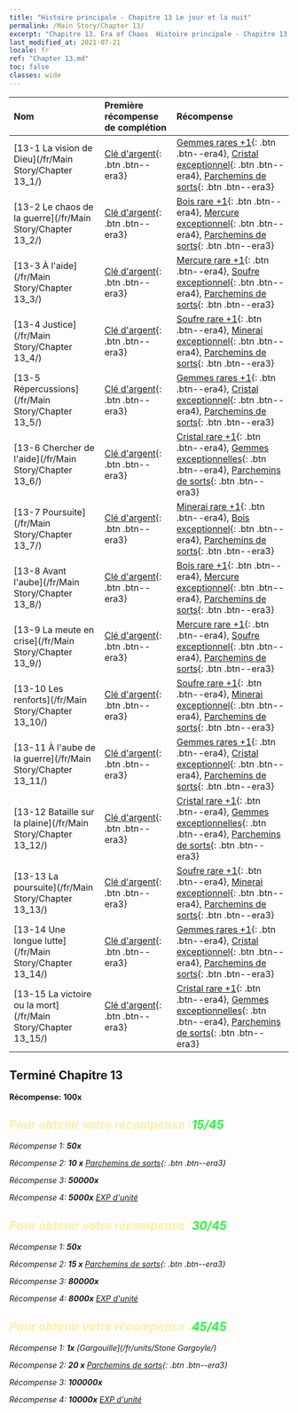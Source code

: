 ```yaml
---
title: "Histoire principale - Chapitre 13 Le jour et la nuit"
permalink: /Main Story/Chapter 13/
excerpt: "Chapitre 13. Era of Chaos  Histoire principale - Chapitre 13. Le jour et la nuit"
last_modified_at: 2021-07-21
locale: fr
ref: "Chapter 13.md"
toc: false
classes: wide
---
```


  | Nom |  Première récompense de complétion | Récompense |
  |:------------|:------------|:------------| 
  | [13-1 La vision de Dieu](/fr/Main Story/Chapter 13_1/) | [Clé d'argent](/ItemsFR/con_693/){: .btn .btn--era3} | [Gemmes rares +1](/ItemsFR/mat_44/){: .btn .btn--era4}, [Cristal exceptionnel](/ItemsFR/mat_38/){: .btn .btn--era4}, [Parchemins de sorts](/ItemsFR/con_694/){: .btn .btn--era3} |
  | [13-2 Le chaos de la guerre](/fr/Main Story/Chapter 13_2/) | [Clé d'argent](/ItemsFR/con_693/){: .btn .btn--era3} | [Bois rare +1](/ItemsFR/mat_41/){: .btn .btn--era4}, [Mercure exceptionnel](/ItemsFR/mat_35/){: .btn .btn--era4}, [Parchemins de sorts](/ItemsFR/con_694/){: .btn .btn--era3} |
  | [13-3 À l'aide](/fr/Main Story/Chapter 13_3/) | [Clé d'argent](/ItemsFR/con_693/){: .btn .btn--era3} | [Mercure rare +1](/ItemsFR/mat_42/){: .btn .btn--era4}, [Soufre exceptionnel](/ItemsFR/mat_36/){: .btn .btn--era4}, [Parchemins de sorts](/ItemsFR/con_694/){: .btn .btn--era3} |
  | [13-4 Justice](/fr/Main Story/Chapter 13_4/) | [Clé d'argent](/ItemsFR/con_693/){: .btn .btn--era3} | [Soufre rare +1](/ItemsFR/mat_43/){: .btn .btn--era4}, [Minerai exceptionnel](/ItemsFR/mat_33/){: .btn .btn--era4}, [Parchemins de sorts](/ItemsFR/con_694/){: .btn .btn--era3} |
  | [13-5 Répercussions](/fr/Main Story/Chapter 13_5/) | [Clé d'argent](/ItemsFR/con_693/){: .btn .btn--era3} | [Gemmes rares +1](/ItemsFR/mat_44/){: .btn .btn--era4}, [Cristal exceptionnel](/ItemsFR/mat_38/){: .btn .btn--era4}, [Parchemins de sorts](/ItemsFR/con_694/){: .btn .btn--era3} |
  | [13-6 Chercher de l'aide](/fr/Main Story/Chapter 13_6/) | [Clé d'argent](/ItemsFR/con_693/){: .btn .btn--era3} | [Cristal rare +1](/ItemsFR/mat_45/){: .btn .btn--era4}, [Gemmes exceptionnelles](/ItemsFR/mat_37/){: .btn .btn--era4}, [Parchemins de sorts](/ItemsFR/con_694/){: .btn .btn--era3} |
  | [13-7 Poursuite](/fr/Main Story/Chapter 13_7/) | [Clé d'argent](/ItemsFR/con_693/){: .btn .btn--era3} | [Minerai rare +1](/ItemsFR/mat_40/){: .btn .btn--era4}, [Bois exceptionnel](/ItemsFR/mat_34/){: .btn .btn--era4}, [Parchemins de sorts](/ItemsFR/con_694/){: .btn .btn--era3} |
  | [13-8 Avant l'aube](/fr/Main Story/Chapter 13_8/) | [Clé d'argent](/ItemsFR/con_693/){: .btn .btn--era3} | [Bois rare +1](/ItemsFR/mat_41/){: .btn .btn--era4}, [Mercure exceptionnel](/ItemsFR/mat_35/){: .btn .btn--era4}, [Parchemins de sorts](/ItemsFR/con_694/){: .btn .btn--era3} |
  | [13-9 La meute en crise](/fr/Main Story/Chapter 13_9/) | [Clé d'argent](/ItemsFR/con_693/){: .btn .btn--era3} | [Mercure rare +1](/ItemsFR/mat_42/){: .btn .btn--era4}, [Soufre exceptionnel](/ItemsFR/mat_36/){: .btn .btn--era4}, [Parchemins de sorts](/ItemsFR/con_694/){: .btn .btn--era3} |
  | [13-10 Les renforts](/fr/Main Story/Chapter 13_10/) | [Clé d'argent](/ItemsFR/con_693/){: .btn .btn--era3} | [Soufre rare +1](/ItemsFR/mat_43/){: .btn .btn--era4}, [Minerai exceptionnel](/ItemsFR/mat_33/){: .btn .btn--era4}, [Parchemins de sorts](/ItemsFR/con_694/){: .btn .btn--era3} |
  | [13-11 À l'aube de la guerre](/fr/Main Story/Chapter 13_11/) | [Clé d'argent](/ItemsFR/con_693/){: .btn .btn--era3} | [Gemmes rares +1](/ItemsFR/mat_44/){: .btn .btn--era4}, [Cristal exceptionnel](/ItemsFR/mat_38/){: .btn .btn--era4}, [Parchemins de sorts](/ItemsFR/con_694/){: .btn .btn--era3} |
  | [13-12 Bataille sur la plaine](/fr/Main Story/Chapter 13_12/) | [Clé d'argent](/ItemsFR/con_693/){: .btn .btn--era3} | [Cristal rare +1](/ItemsFR/mat_45/){: .btn .btn--era4}, [Gemmes exceptionnelles](/ItemsFR/mat_37/){: .btn .btn--era4}, [Parchemins de sorts](/ItemsFR/con_694/){: .btn .btn--era3} |
  | [13-13 La poursuite](/fr/Main Story/Chapter 13_13/) | [Clé d'argent](/ItemsFR/con_693/){: .btn .btn--era3} | [Soufre rare +1](/ItemsFR/mat_43/){: .btn .btn--era4}, [Minerai exceptionnel](/ItemsFR/mat_33/){: .btn .btn--era4}, [Parchemins de sorts](/ItemsFR/con_694/){: .btn .btn--era3} |
  | [13-14 Une longue lutte](/fr/Main Story/Chapter 13_14/) | [Clé d'argent](/ItemsFR/con_693/){: .btn .btn--era3} | [Gemmes rares +1](/ItemsFR/mat_44/){: .btn .btn--era4}, [Cristal exceptionnel](/ItemsFR/mat_38/){: .btn .btn--era4}, [Parchemins de sorts](/ItemsFR/con_694/){: .btn .btn--era3} |
  | [13-15 La victoire ou la mort](/fr/Main Story/Chapter 13_15/) | [Clé d'argent](/ItemsFR/con_693/){: .btn .btn--era3} | [Cristal rare +1](/ItemsFR/mat_45/){: .btn .btn--era4}, [Gemmes exceptionnelles](/ItemsFR/mat_37/){: .btn .btn--era4}, [Parchemins de sorts](/ItemsFR/con_694/){: .btn .btn--era3} |


## Terminé Chapitre 13

 **Récompense:**  **100x** <i class="fas fa-gem"/>



## <span style="color: #ffeea0">Pour obtenir votre récompense :</span><span style="color: #27f73a">15/45</span>

 Récompense 1:  **50x** <i class="fas fa-gem"/>

 Récompense 2: **10 x** [Parchemins de sorts](/ItemsFR/con_694/){: .btn .btn--era3}

 Récompense 3:  **50000x** <i class="fas fa-coins"/>

 Récompense 4:  **5000x** [EXP d'unité](/ItemsFR/con_902/)



## <span style="color: #ffeea0">Pour obtenir votre récompense :</span><span style="color: #27f73a">30/45</span>

 Récompense 1:  **50x** <i class="fas fa-gem"/>

 Récompense 2: **15 x** [Parchemins de sorts](/ItemsFR/con_694/){: .btn .btn--era3}

 Récompense 3:  **80000x** <i class="fas fa-coins"/>

 Récompense 4:  **8000x** [EXP d'unité](/ItemsFR/con_902/)



## <span style="color: #ffeea0">Pour obtenir votre récompense :</span><span style="color: #27f73a">45/45</span>

 Récompense 1:  **1x** [Gargouille](/fr/units/Stone Gargoyle/)

 Récompense 2: **20 x** [Parchemins de sorts](/ItemsFR/con_694/){: .btn .btn--era3}

 Récompense 3:  **100000x** <i class="fas fa-coins"/>

 Récompense 4:  **10000x** [EXP d'unité](/ItemsFR/con_902/)

